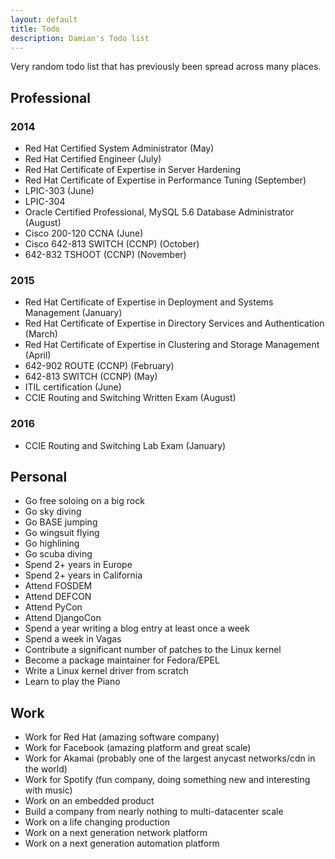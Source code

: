 ```yaml
---
layout: default
title: Todo
description: Damian's Todo list
---
```


Very random todo list that has previously been spread across many places.

Professional
------------
### 2014

* Red Hat Certified System Administrator (May)
* Red Hat Certified Engineer (July)
* Red Hat Certificate of Expertise in Server Hardening
* Red Hat Certificate of Expertise in Performance Tuning (September)
* LPIC-303 (June)
* LPIC-304
* Oracle Certified Professional, MySQL 5.6 Database Administrator (August)
* Cisco 200-120 CCNA (June)
* Cisco 642-813 SWITCH (CCNP) (October)
* 642-832 TSHOOT (CCNP) (November)

### 2015
* Red Hat Certificate of Expertise in Deployment and Systems Management (January)
* Red Hat Certificate of Expertise in Directory Services and Authentication (March)
* Red Hat Certificate of Expertise in Clustering and Storage Management (April)
* 642-902 ROUTE (CCNP) (February)
* 642-813 SWITCH (CCNP) (May)
* ITIL certification (June)
* CCIE Routing and Switching Written Exam (August)

### 2016 
* CCIE Routing and Switching Lab Exam (January)

Personal
--------
* Go free soloing on a big rock
* Go sky diving
* Go BASE jumping
* Go wingsuit flying
* Go highlining
* Go scuba diving
* Spend 2+ years in Europe
* Spend 2+ years in California
* Attend FOSDEM
* Attend DEFCON
* Attend PyCon
* Attend DjangoCon
* Spend a year writing a blog entry at least once a week
* Spend a week in Vagas
* Contribute a significant number of patches to the Linux kernel
* Become a package maintainer for Fedora/EPEL
* Write a Linux kernel driver from scratch
* Learn to play the Piano

Work
----
* Work for Red Hat (amazing software company)
* Work for Facebook (amazing platform and great scale)
* Work for Akamai (probably one of the largest anycast networks/cdn in the world)
* Work for Spotify (fun company, doing something new and interesting with music)
* Work on an embedded product
* Build a company from nearly nothing to multi-datacenter scale
* Work on a life changing production
* Work on a next generation network platform
* Work on a next generation automation platform